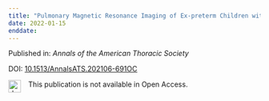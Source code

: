 ```yaml
---
title: "Pulmonary Magnetic Resonance Imaging of Ex-preterm Children with/without Bronchopulmonary Dysplasia."
date: 2022-01-15
enddate:
---
```


Published in: *Annals of the American Thoracic Society*

DOI: [10.1513/AnnalsATS.202106-691OC](https://doi.org/10.1513/AnnalsATS.202106-691OC)

<img src="https://upload.wikimedia.org/wikipedia/commons/thumb/0/0e/Closed_Access_logo_transparent.svg/1200px-Closed_Access_logo_transparent.svg.png" alt="drawing" width="25" align="left"/> &nbsp;&nbsp;&nbsp;This publication is not available in Open Access.


